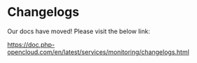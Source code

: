 # Changelogs

Our docs have moved! Please visit the below link:

https://doc.php-opencloud.com/en/latest/services/monitoring/changelogs.html
